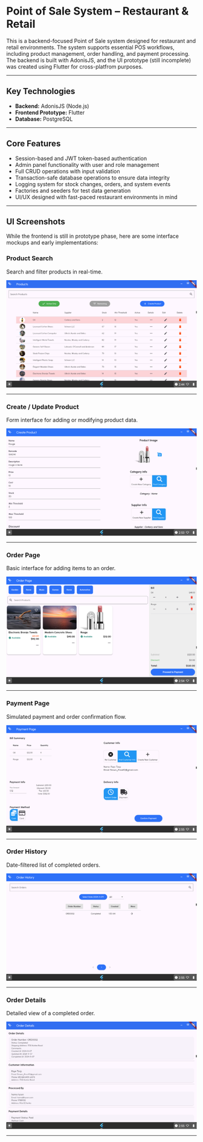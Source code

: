 ﻿# Point of Sale  System – Restaurant & Retail

This is a backend-focused Point of Sale system designed for restaurant and retail environments. The system supports essential POS workflows, including product management, order handling, and payment processing. The backend is built with AdonisJS, and the UI prototype (still incomplete) was created using Flutter for cross-platfrom purposes.

---

## Key Technologies

- **Backend:** AdonisJS (Node.js)
- **Frontend Prototype:** Flutter
- **Database:** PostgreSQL 

---

## Core Features

- Session-based and JWT token-based authentication
- Admin panel functionality with user and role management
- Full CRUD operations with input validation
- Transaction-safe database operations to ensure data integrity
- Logging system for stock changes, orders, and system events
- Factories and seeders for test data generation
- UI/UX designed with fast-paced restaurant environments in mind

---

## UI Screenshots

While the frontend is still in prototype phase, here are some interface mockups and early implementations:

### Product Search

Search and filter products in real-time.

![Search Products](images/search_products.png)

---

### Create / Update Product

Form interface for adding or modifying product data.

![Create or Update Product](images/create_update_product.png)

---

### Order Page

Basic interface for adding items to an order.

![Order Page](images/order_page.png)

---

### Payment Page

Simulated payment and order confirmation flow.

![Payment Page](images/payment_page.png)

---

### Order History

Date-filtered list of completed orders.

![Order History](images/order_history.png)

---

### Order Details

Detailed view of a completed order.

![Order Details](images/order_details.png)

---

